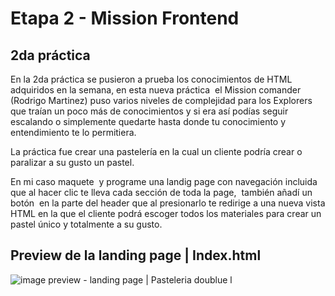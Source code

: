 # Etapa 2 - Mission Frontend
## 2da práctica

En la 2da práctica se pusieron a prueba los conocimientos de HTML adquiridos en la semana, en esta nueva práctica  el Mission comander (Rodrigo Martinez) puso varios niveles de complejidad para los Explorers que traían un poco más de conocimientos y si era así podías seguir escalando o simplemente quedarte hasta donde tu conocimiento y entendimiento te lo permitiera. 

La práctica fue crear una pastelería en la cual un cliente podría crear o paralizar a su gusto un pastel. 

En mi caso maquete  y programe una landig page con navegación incluida que al hacer clic te lleva cada sección de toda la page,  también añadí un botón  en la parte del header que al presionarlo te redirige a una nueva vista HTML en la que el cliente podrá escoger todos los materiales para crear un pastel único y totalmente a su gusto.

## Preview de la landing page | Index.html

![image preview - landing page | Pasteleria doublue l](https://repository-images.githubusercontent.com/463644862/0a62270d-6c33-4e83-9f39-aea6191135b2)
